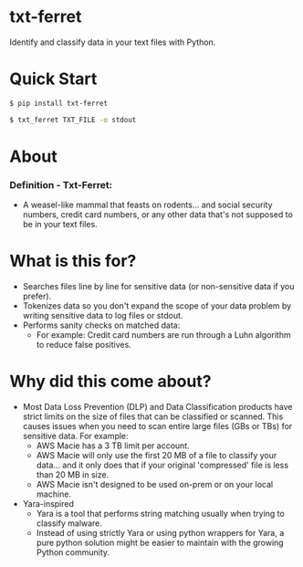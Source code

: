 # txt-ferret
Identify and classify data in your text files with Python.

# Quick Start

```bash
$ pip install txt-ferret
```

```bash
$ txt_ferret TXT_FILE -o stdout
```

# About

### Definition - Txt-Ferret:
- A weasel-like mammal that feasts on rodents... and social security numbers,
credit card numbers, or any other data that's not supposed to be in your text files.



# What is this for?

- Searches files line by line for sensitive data (or non-sensitive data if you prefer).
- Tokenizes data so you don't expand the scope of your data problem by writing sensitive data
to log files or stdout.
- Performs sanity checks on matched data:
    - For example: Credit card numbers are run through a Luhn algorithm to reduce false positives.


# Why did this come about?

- Most Data Loss Prevention (DLP) and Data Classification products have strict limits on the size of files
that can be classified or scanned. This causes issues when you need to scan entire large files (GBs or TBs)
for sensitive data. For example:
    - AWS Macie has a 3 TB limit per account.
    - AWS Macie will only use the first 20 MB of a file to classify your data... and it only does that if
    your original 'compressed' file is less than 20 MB in size.
    - AWS Macie isn't designed to be used on-prem or on your local machine.
- Yara-inspired
    - Yara is a tool that performs string matching usually when trying to classify malware.
    - Instead of using strictly Yara or using python wrappers for Yara, a pure python solution might be
    easier to maintain with the growing Python community.